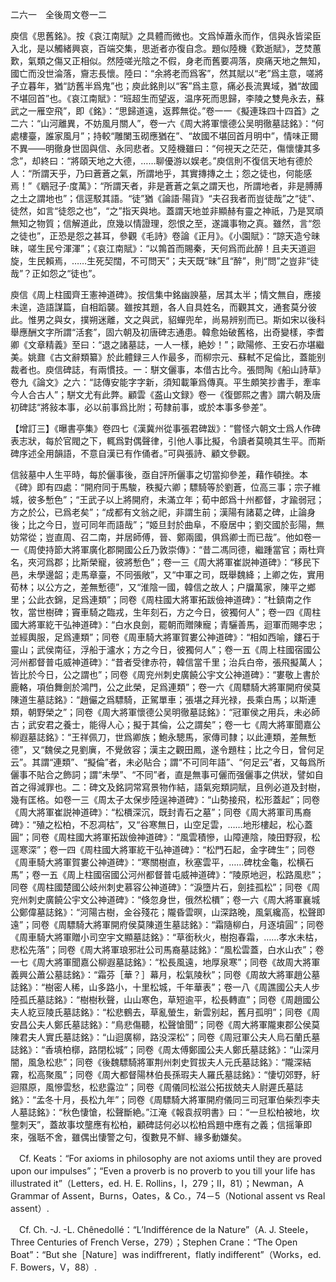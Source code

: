 二六一　全後周文卷一二

庾信《思舊銘》。按《哀江南賦》之具體而微也。文爲悼蕭永而作，信與永皆梁臣入北，是以觸緒興哀，百端交集，思逝者亦復自念。題似陸機《歎逝賦》，芝焚蕙歎，氣類之傷又正相似。然陸嗟光陰之不假，身老而舊要凋落，庾痛天地之無知，國亡而没世淪落，齎志長懷。陸曰：“余將老而爲客”，然其賦以“老”爲主意，嗟將孑立暮年，猶“訪舊半爲鬼”也；庾此銘則以“客”爲主意，痛必長流異域，猶“故國不堪回首”也。《哀江南賦》：“班超生而望返，温序死而思歸，李陵之雙鳧永去，蘇武之一雁空飛”，即《銘》：“思歸道遠，返葬無從。”卷一一《擬連珠四十四首》之二六：“山河離異，不妨風月關人”，卷一六《周大將軍懷德公吴明徹墓誌銘》：“何處樓臺，誰家風月”；持較“雕闌玉砌應猶在”、“故國不堪回首月明中”，情味正爾不異——明徹身世固與信、永同悲者。又陸機雖曰：“何視天之茫茫，傷懷悽其多念”，却終曰：“將頤天地之大德，……聊優游以娱老。”庾信則不復信天地有德於人：“所謂天乎，乃曰蒼蒼之氣，所謂地乎，其實摶摶之土；怨之徒也，何能感焉！”《鶡冠子·度萬》：“所謂天者，非是蒼蒼之氣之謂天也，所謂地者，非是膊膊之土之謂地也”；信逕駁其語。“徒”猶《論語·陽貨》“夫召我者而豈徒哉”之“徒”、徒然，如言“徒怨之也”，“之”指天與地。蓋謂天地並非顯赫有靈之神祇，乃是冥頑無知之物質；信解道此，庶幾以情證理，怨恨之至，遂識事物之真。雖然，言“怨之徒也”，正恐是怨之甚耳，參觀《毛詩》卷論《正月》。《小園賦》：“諒天造兮昧昧，嗟生民兮渾渾”；《哀江南賦》：“以鶉首而賜秦，天何爲而此醉！且夫天道迴旋，生民賴焉，……生死契闊，不可問天”；夫天既“昧”且“醉”，則“問”之豈非“徒哉”？正如怨之“徒也”。

庾信《周上柱國齊王憲神道碑》。按信集中銘幽諛墓，居其太半；情文無自，應接未遑，造語謀篇，自相蹈襲。雖按其題，各人自具姓名，而觀其文，通套莫分彼此。惟男之與女，撲朔迷離，文之與武，貂蟬兜牟，尚易辨别而已。斯如宋以後科舉應酬文字所謂“活套”，固六朝及初唐碑志通患。韓愈始破舊格，出奇變樣，李耆卿《文章精義》至曰：“退之諸墓誌，一人一樣，絶妙！”；歐陽修、王安石亦堪繼美。姚鼐《古文辭類纂》於此體録三人作最多，而柳宗元、蘇軾不足倫比，蓋能别裁者也。庾信碑誌，有兩慣技。一：駢文儷事，本借古比今。張問陶《船山詩草》卷九《論文》之六：“誌傳安能字字新，須知載筆爲傳真。平生頗笑抄書手，牽率今人合古人”；駢文尤有此弊。顧雲《盋山文録》卷一《復鄧熙之書》謂六朝及唐初碑誌“將敍本事，必以前事爲比附；苟隸前事，或於本事多參差”。

【增訂三】《曝書亭集》卷四七《漢冀州從事張君碑跋》：“嘗怪六朝文士爲人作碑表志狀，每於官閥之下，輒爲對偶聲律，引他人事比擬，令讀者莫曉其生平。而斯碑序述全用韻語，不意自漢已有作俑者。”可與張詩、顧文參觀。

信敍墓中人生平時，每於儷事後，亟自評所儷事之切當抑參差，藉作頓挫。本《碑》即有四處：“開府同于馬駿，秩擬六卿；驃騎等於劉蒼，位高三事；宗子維城，彼多慙色”；“王武子以上將開府，未滿立年；荀中郎爲十州都督，才踰弱冠；方之於公，已爲老矣”；“成都有文翁之祀，非謂生前；漢陽有諸葛之碑，止論身後；比之今日，豈可同年而語哉”；“姬旦封於曲阜，不廢居中；劉交國於彭陽，無妨常從；豈直周、召二南，并居師傅，晉、鄭兩國，俱爲卿士而已哉”。他如卷一一《周使持節大將軍廣化郡開國公丘乃敦崇傳》：“昔二馮同德，繼踵當官；兩杜齊名，夾河爲郡；比斯榮寵，彼將慙色”；卷一三《周大將軍崔説神道碑》：“移民下邑，未學邊韶；走馬章臺，不同張敞”，又“中軍之司，既舉魏絳；上卿之佐，實用荀林；以公方之，差無慙德”，又“淮陰一國，韓信之故人；户牖萬家，陳平之鄉里；公此衣錦，足爲連類”；同卷《周柱國大將軍拓跋儉神道碑》：“杜鎮南之作牧，當世樹碑；竇車騎之臨戎，生年刻石，方之今日，彼獨何人”；卷一四《周柱國大將軍紇干弘神道碑》：“白水良劍，罷朝而贈陳寵；青驪善馬，迴軍而賜李忠；並經輿服，足爲連類”；同卷《周車騎大將軍賀婁公神道碑》：“相如西喻，鏤石于靈山；武侯南征，浮船于瀘水；方之今日，彼獨何人”；卷一五《周上柱國宿國公河州都督普屯威神道碑》：“昔者受律赤符，韓信當千里；治兵白帝，張飛擬萬人；皆比於今日，公之謂也”；同卷《周兖州刺史廣饒公宇文公神道碑》：“婁敬上書於鹿輅，項伯舞劍於鴻門，公之此榮，足爲連類”；卷一六《周驃騎大將軍開府侯莫陳道生墓誌銘》：“趙儼之爲驃騎，正駕單車；張堪之拜光禄，長乘白馬；以斯連類，朝野榮之”；同卷《周大將軍懷德公吴明徹墓誌銘》：“冠軍侯之用兵，未必師古；武安君之養士，能得人心；擬于其倫，公之謂矣”；卷一七《周大將軍聞嘉公柳遐墓誌銘》：“王祥佩刀，世爲卿族；鮑永驄馬，家傳司隸；以此連類，差無慙德”，又“魏侯之見劉廙，不覺斂容；漢主之觀田鳳，遂令題柱；比之今日，曾何足云”。其謂“連類”、“擬倫”者，未必貼合；謂“不可同年語”、“何足云”者，又每爲所儷事不貼合之飾詞；謂“未學”、“不同”者，直是無事可儷而强儷事之供狀，譬如自首之得減罪也。二：碑文及銘詞常寫景物作結，語氣宛類詞賦，且例必道及封樹，幾有匡格。如卷一三《周太子太保步陸逞神道碑》：“山勢接飛，松形蓋起”；同卷《周大將軍崔説神道碑》：“松檟深沉，既封青石之墓”；同卷《周大將軍司馬裔碑》：“殖之松柏，不忍凋枯”，又“谷寒無日，山空足雲，……地形樓起，松心蓋圓”；同卷《周柱國大將軍拓跋儉神道碑》：“風雲積慘，山障連陰，陵田野寂，松逕寒深”；卷一四《周柱國大將軍紇干弘神道碑》：“松門石起，金字碑生”；同卷《周車騎大將軍賀婁公神道碑》：“寒關樹直，秋塞雲平，……碑枕金龜，松横石馬”；卷一五《周上柱國宿國公河州都督普屯威神道碑》：“陵原地迥，松路風悲”；同卷《周柱國楚國公岐州刺史慕容公神道碑》：“淚墮片石，劍挂孤松”；同卷《周兖州刺史廣饒公宇文公神道碑》：“倏忽身世，俄然松檟”；卷一六《周大將軍襄城公鄭偉墓誌銘》：“河陽古樹，金谷殘花；隴昏雲暝，山深路晚，風氣纔高，松聲即遠”；同卷《周驃騎大將軍開府侯莫陳道生墓誌銘》：“霜隨柳白，月逐墳圓”；同卷《周車騎大將軍贈小司空宇文顯墓誌銘》：“草銜秋火，樹抱春霜，……孝水未枯，悲松先落”；同卷《周大將軍琅邪壯公司馬裔墓誌銘》：“風松雲蓋，白水山衣”；卷一七《周大將軍聞嘉公柳遐墓誌銘》：“松長風遠，地厚泉寒”；同卷《故周大將軍義興公蕭公墓誌銘》：“霜芬［華？］幕月，松氣陵秋”；同卷《周故大將軍趙公墓誌銘》：“樹密人稀，山多路小，十里松城，千年華表”；卷一八《周譙國公夫人步陸孤氏墓誌銘》：“樹樹秋聲，山山寒色，草短逾平，松長轉直”；同卷《周趙國公夫人紇豆陵氏墓誌銘》：“松悲鶴去，草亂螢生，新雲别起，舊月孤明”；同卷《周安昌公夫人鄭氏墓誌銘》：“鳥悲傷聽，松聲愴聞”；同卷《周大將軍隴東郡公侯莫陳君夫人實氏墓誌銘》：“山迴廣柳，路没深松”；同卷《周冠軍公夫人烏石蘭氏墓誌銘》：“香填柏槨，路閉松城”；同卷《周太傅鄭國公夫人鄭氏墓誌銘》：“山深月闇，風急松悲”；同卷《後魏驃騎將軍荆州刺史賀拔夫人元氏墓誌銘》：“隴深結霧，松高聚風”；同卷《周大都督陽林伯長孫瑕夫人羅氏墓誌銘》：“悽切郊野，紆迴隰原，風慘雲愁，松悲露泣”；同卷《周儀同松滋公拓拔兢夫人尉遲氏墓誌銘》：“孟冬十月，長松九年”；同卷《周驃騎大將軍開府儀同三司冠軍伯柴烈李夫人墓誌銘》：“秋色悽愴，松聲斷絶。”江淹《報袁叔明書》曰：“一旦松柏被地，坎壟刺天”，蓋故事坟壟應有松柏，顧碑誌何必以松柏爲題中應有之義；信摇筆即來，强聒不舍，雖偶出悽警之句，復數見不鮮、緣多動嫌矣。











　Cf. Keats：“For axioms in philosophy are not axioms until they are proved upon our impulses”；“Even a proverb is no proverb to you till your life has illustrated it”（Letters，ed. H. E. Rollins，I，279；II，81）；Newman，A Grammar of Assent，Burns，Oates，& Co.，74－5（Notional assent vs Real assent）.

　Cf. Ch. -J. -L. Chênedollé：“L’Indifférence de la Nature”（A. J. Steele，Three Centuries of French Verse，279）；Stephen Crane：“The Open Boat”：“But she［Nature］was indiffrerent，flatly indifferent”（Works，ed. F. Bowers，V，88）.